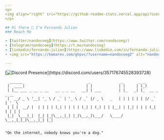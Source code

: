 ```yaml
---
<p>
<img align="right" src="https://github-readme-stats.vercel.app/api?username=nandocoeg&show_icons=true&theme=tokyonight" alt="nandocoeg" />
</p>

## Hi there 👋 I'm Fernando Julian 
### Reach Me

- [twitter/nandocoeg](https://www.twitter.com/nandocoeg/)
- [telegram/nandocoeg](https://t.me/nandocoeg)
- [linkedin/fernando-julian](https://www.linkedin.com/in/fernando-julian/)
- <img src="https://komarev.com/ghpvc/?username=nandocoeg2" alt="nandocoeg" />

---
```


[![Discord Presence](https://lanyard.cnrad.dev/api/357176745528393728?bg=1a1b27&borderRadius=5px&idleMessage=Probably%20doing%20something...(?))](https://discord.com/users/357176745528393728)

```
  ______                              _              _       _ _              
 |  ____|                            | |            | |     | (_)             
 | |__ ___ _ __ _ __   __ _ _ __   __| | ___        | |_   _| |_  __ _ _ __   
 |  __/ _ \ '__| '_ \ / _` | '_ \ / _` |/ _ \   _   | | | | | | |/ _` | '_ \  
 | | |  __/ |  | | | | (_| | | | | (_| | (_) | | |__| | |_| | | | (_| | | | | 
 |_|  \___|_|  |_| |_|\__,_|_| |_|\__,_|\___/   \____/ \__,_|_|_|\__,_|_| |_| 
 
 
"On the internet, nobody knows you're a dog."
```




<!--
**nandocoeg/nandocoeg** is a ✨ _special_ ✨ repository because its `README.md` (this file) appears on your GitHub profile.
### Hi there 👋
Just a noob boy xixi

Here are some ideas to get you started:

![Fernando Julian's GitHub stats](https://github-readme-stats.vercel.app/api?username=nandocoeg&show_icons=true&theme=tokyonight)

- 🔭 I’m currently working on ...
- 🌱 I’m currently learning ...
- 👯 I’m looking to collaborate on ...
- 🤔 I’m looking for help with ...
- 💬 Ask me about ...
- 📫 How to reach me: ...
- 😄 Pronouns: ...
- ⚡ Fun fact: ...
-->
